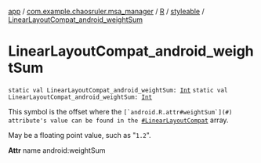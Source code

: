 [app](../../../index.md) / [com.example.chaosruler.msa_manager](../../index.md) / [R](../index.md) / [styleable](index.md) / [LinearLayoutCompat_android_weightSum](.)

# LinearLayoutCompat_android_weightSum

`static val LinearLayoutCompat_android_weightSum: `[`Int`](https://kotlinlang.org/api/latest/jvm/stdlib/kotlin/-int/index.html)
`static val LinearLayoutCompat_android_weightSum: `[`Int`](https://kotlinlang.org/api/latest/jvm/stdlib/kotlin/-int/index.html)

This symbol is the offset where the ``[`android.R.attr#weightSum`](#) attribute's value can be found in the ``[`#LinearLayoutCompat`](-linear-layout-compat.md) array.

May be a floating point value, such as "`1.2`".

**Attr**
name android:weightSum

